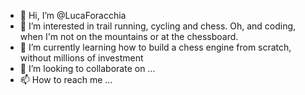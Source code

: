 - 👋 Hi, I’m @LucaForacchia
- 👀 I’m interested in trail running, cycling and chess. Oh, and coding, when I'm not on the mountains or at the chessboard.
- 🌱 I’m currently learning how to build a chess engine from scratch, without millions of investment
- 💞️ I’m looking to collaborate on ...
- 📫 How to reach me ...

<!---
LucaForacchia/LucaForacchia is a ✨ special ✨ repository because its `README.md` (this file) appears on your GitHub profile.
You can click the Preview link to take a look at your changes.
--->
